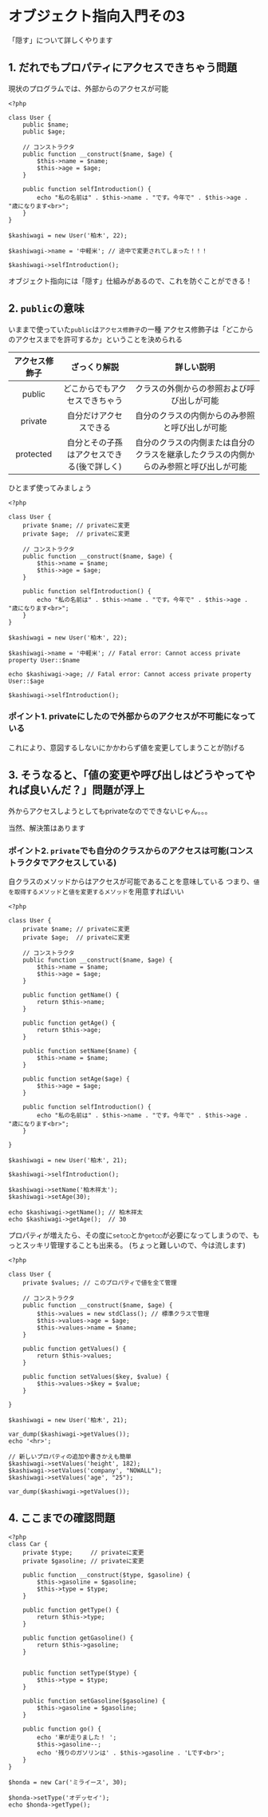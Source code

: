 # オブジェクト指向入門その3
「隠す」について詳しくやります


## 1. だれでもプロパティにアクセスできちゃう問題
現状のプログラムでは、外部からのアクセスが可能

```php:
<?php

class User {
    public $name;
    public $age;

    // コンストラクタ
    public function __construct($name, $age) {
        $this->name = $name;
        $this->age = $age;
    }

    public function selfIntroduction() {
        echo "私の名前は" . $this->name . "です。今年で" . $this->age . "歳になります<br>";
    }
}

$kashiwagi = new User('柏木', 22);

$kashiwagi->name = '中軽米'; // 途中で変更されてしまった！！！

$kashiwagi->selfIntroduction();
```

オブジェクト指向には「隠す」仕組みがあるので、これを防ぐことができる！


## 2. `public`の意味
いままで使っていた`public`は`アクセス修飾子`の一種
アクセス修飾子は「どこからのアクセスまでを許可するか」ということを決められる

|アクセス修飾子|ざっくり解説|詳しい説明|
|:------------:|:----------:|:--------:|
|public|どこからでもアクセスできちゃう|クラスの外側からの参照および呼び出しが可能|
|private|自分だけアクセスできる|自分のクラスの内側からのみ参照と呼び出しが可能|
|protected|自分とその子孫はアクセスできる(後で詳しく)|自分のクラスの内側または自分のクラスを継承したクラスの内側からのみ参照と呼び出しが可能|


ひとまず使ってみましょう

```php:
<?php

class User {
    private $name; // privateに変更
    private $age;  // privateに変更

    // コンストラクタ
    public function __construct($name, $age) {
        $this->name = $name;
        $this->age = $age;
    }

    public function selfIntroduction() {
        echo "私の名前は" . $this->name . "です。今年で" . $this->age . "歳になります<br>";
    }
}

$kashiwagi = new User('柏木', 22);

$kashiwagi->name = '中軽米'; // Fatal error: Cannot access private property User::$name

echo $kashiwagi->age; // Fatal error: Cannot access private property User::$age

$kashiwagi->selfIntroduction();
```

### ポイント1. privateにしたので外部からのアクセスが不可能になっている
これにより、意図するしないにかかわらず値を変更してしまうことが防げる


## 3. そうなると、「値の変更や呼び出しはどうやってやれば良いんだ？」問題が浮上
外からアクセスしようとしてもprivateなのでできないじゃん。。。

当然、解決策はあります

### ポイント2. `private`でも自分のクラスからのアクセスは可能(コンストラクタでアクセスしている)
自クラスのメソッドからはアクセスが可能であることを意味している
つまり、`値を取得するメソッド`と`値を変更するメソッド`を用意すればいい


```php:
<?php

class User {
    private $name; // privateに変更
    private $age;  // privateに変更

    // コンストラクタ
    public function __construct($name, $age) {
        $this->name = $name;
        $this->age = $age;
    }

    public function getName() {
        return $this->name;
    }

    public function getAge() {
        return $this->age;
    }

    public function setName($name) {
        $this->name = $name;
    }

    public function setAge($age) {
        $this->age = $age;
    }

    public function selfIntroduction() {
        echo "私の名前は" . $this->name . "です。今年で" . $this->age . "歳になります<br>";
    }

}

$kashiwagi = new User('柏木', 21);

$kashiwagi->selfIntroduction();

$kashiwagi->setName('柏木祥太');
$kashiwagi->setAge(30);

echo $kashiwagi->getName(); // 柏木祥太
echo $kashiwagi->getAge();  // 30
```

プロパティが増えたら、その度に`set◯◯`とか`get◯◯`が必要になってしまうので、もっとスッキリ管理することも出来る。
(ちょっと難しいので、今は流します)

```php:これは理解できなくてもOK
<?php

class User {
    private $values; // このプロパティで値を全て管理

    // コンストラクタ
    public function __construct($name, $age) {
        $this->values = new stdClass(); // 標準クラスで管理
        $this->values->age = $age;
        $this->values->name = $name;
    }

    public function getValues() {
        return $this->values;
    }

    public function setValues($key, $value) {
        $this->values->$key = $value;
    }

}

$kashiwagi = new User('柏木', 21);

var_dump($kashiwagi->getValues());
echo '<hr>';

// 新しいプロパティの追加や書きかえも簡単
$kashiwagi->setValues('height', 182);
$kashiwagi->setValues('company', "NOWALL");
$kashiwagi->setValues('age', "25");

var_dump($kashiwagi->getValues());
```


## 4. ここまでの確認問題

```php:
<?php
class Car {
    private $type;     // privateに変更
    private $gasoline; // privateに変更

    public function __construct($type, $gasoline) {
        $this->gasoline = $gasoline;
        $this->type = $type;
    }

    public function getType() {
        return $this->type;
    }

    public function getGasoline() {
        return $this->gasoline;
    }


    public function setType($type) {
        $this->type = $type;
    }

    public function setGasoline($gasoline) {
        $this->gasoline = $gasoline;
    }

    public function go() {
        echo '車が走りました！ ';
        $this->gasoline--;
        echo '残りのガソリンは' . $this->gasoline . 'Lです<br>';
    }
}

$honda = new Car('ミライース', 30);

$honda->setType('オデッセイ');
echo $honda->getType();
```











